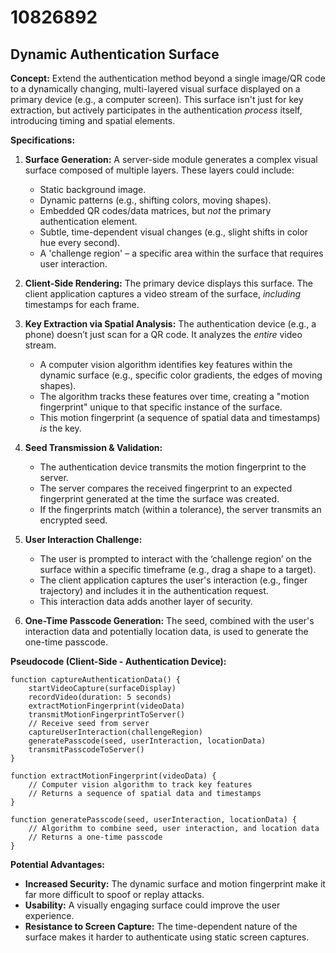 # 10826892

## Dynamic Authentication Surface

**Concept:** Extend the authentication method beyond a single image/QR code to a dynamically changing, multi-layered visual surface displayed on a primary device (e.g., a computer screen). This surface isn't just for key extraction, but actively participates in the authentication *process* itself, introducing timing and spatial elements.

**Specifications:**

1.  **Surface Generation:** A server-side module generates a complex visual surface composed of multiple layers. These layers could include:
    *   Static background image.
    *   Dynamic patterns (e.g., shifting colors, moving shapes).
    *   Embedded QR codes/data matrices, but *not* the primary authentication element.
    *   Subtle, time-dependent visual changes (e.g., slight shifts in color hue every second).
    *   A 'challenge region' – a specific area within the surface that requires user interaction.

2.  **Client-Side Rendering:** The primary device displays this surface. The client application captures a video stream of the surface, *including* timestamps for each frame.

3.  **Key Extraction via Spatial Analysis:**  The authentication device (e.g., a phone) doesn’t just scan for a QR code. It analyzes the *entire* video stream. 
    *   A computer vision algorithm identifies key features within the dynamic surface (e.g., specific color gradients, the edges of moving shapes).
    *   The algorithm tracks these features over time, creating a "motion fingerprint" unique to that specific instance of the surface.
    *   This motion fingerprint (a sequence of spatial data and timestamps) *is* the key.

4.  **Seed Transmission & Validation:**
    *   The authentication device transmits the motion fingerprint to the server.
    *   The server compares the received fingerprint to an expected fingerprint generated at the time the surface was created.
    *   If the fingerprints match (within a tolerance), the server transmits an encrypted seed.

5.  **User Interaction Challenge:**
    *   The user is prompted to interact with the ‘challenge region’ on the surface within a specific timeframe (e.g., drag a shape to a target).
    *   The client application captures the user's interaction (e.g., finger trajectory) and includes it in the authentication request.
    *   This interaction data adds another layer of security.

6.  **One-Time Passcode Generation:** The seed, combined with the user's interaction data and potentially location data, is used to generate the one-time passcode.

**Pseudocode (Client-Side - Authentication Device):**

```
function captureAuthenticationData() {
    startVideoCapture(surfaceDisplay)
    recordVideo(duration: 5 seconds)
    extractMotionFingerprint(videoData)
    transmitMotionFingerprintToServer()
    // Receive seed from server
    captureUserInteraction(challengeRegion)
    generatePasscode(seed, userInteraction, locationData)
    transmitPasscodeToServer()
}

function extractMotionFingerprint(videoData) {
    // Computer vision algorithm to track key features
    // Returns a sequence of spatial data and timestamps
}

function generatePasscode(seed, userInteraction, locationData) {
    // Algorithm to combine seed, user interaction, and location data
    // Returns a one-time passcode
}
```

**Potential Advantages:**

*   **Increased Security:** The dynamic surface and motion fingerprint make it far more difficult to spoof or replay attacks.
*   **Usability:** A visually engaging surface could improve the user experience.
*   **Resistance to Screen Capture:** The time-dependent nature of the surface makes it harder to authenticate using static screen captures.